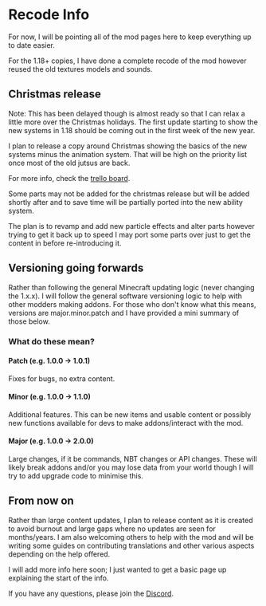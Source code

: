 # Recode Info

For now, I will be pointing all of the mod pages here to keep everything up to date easier.

For the 1.18+ copies, I have done a complete recode of the mod however reused the old textures models and sounds.

## Christmas release
Note: This has been delayed though is almost ready so that I can relax a little more over the Christmas holidays. The first update starting to show the new systems in 1.18 should be coming out in the first week of the new year.

I plan to release a copy around Christmas showing the basics of the new systems minus the animation system.
That will be high on the priority list once most of the old jutsus are back.

For more info, check the [trello board](https://trello.com/b/qMqwZMkU/naruto-mod).

Some parts may not be added for the christmas release but will be added shortly after and to save time will be partially ported into the new ability system.

The plan is to revamp and add new particle effects and alter parts however trying to get it back up to speed I may port some parts over just to get the content in before re-introducing it.

## Versioning going forwards
Rather than following the general Minecraft updating logic (never changing the 1.x.x). I will follow the general software versioning logic to help with other modders making addons. For those who don't know what this means, versions are major.minor.patch and I have provided a mini summary of those below.
### What do these mean?
#### Patch (e.g. 1.0.0 -> 1.0.1)
Fixes for bugs, no extra content.

#### Minor (e.g. 1.0.0 -> 1.1.0)
Additional features. This can be new items and usable content or possibly new functions available for devs to make addons/interact with the mod.

#### Major (e.g. 1.0.0 -> 2.0.0)
Large changes, if it be commands, NBT changes or API changes. These will likely break addons and/or you may lose data from your world though I will try to add upgrade code to minimise this.

## From now on
Rather than large content updates, I plan to release content as it is created to avoid burnout and large gaps where no updates are seen for months/years.
I am also welcoming others to help with the mod and will be writing some guides on contributing translations and other various aspects depending on the help offered.

I will add more info here soon; I just wanted to get a basic page up explaining the start of the info.

If you have any questions, please join the [Discord](https://discord.sekwah.com).
